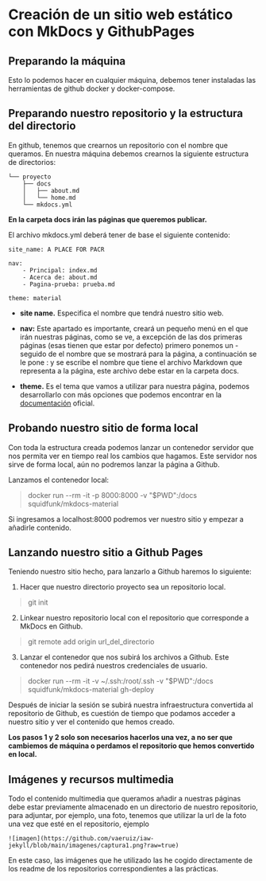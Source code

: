 # Creación de un sitio web estático con MkDocs y GithubPages

## Preparando la máquina

Esto lo podemos hacer en cualquier máquina, debemos tener instaladas las herramientas de github docker y docker-compose.

## Preparando nuestro repositorio y la estructura del directorio

En github, tenemos que crearnos un repositorio con el nombre que queramos. En nuestra máquina debemos crearnos la siguiente estructura de directorios:

```
└── proyecto
    ├── docs
    │   ├── about.md
    │   └── home.md
    └── mkdocs.yml
```

**En la carpeta docs irán las páginas que queremos publicar.**

El archivo mkdocs.yml deberá tener de base el siguiente contenido:

```
site_name: A PLACE FOR PACR

nav:
    - Principal: index.md
    - Acerca de: about.md
    - Pagina-prueba: prueba.md

theme: material
```

- **site name.** Especifica el nombre que tendrá nuestro sitio web.

- **nav:** Este apartado es importante, creará un pequeño menú en el que irán nuestras páginas, como se ve, a excepción de las dos primeras páginas (esas tienen que estar por defecto) primero ponemos un - seguido de el nombre que se mostrará para la página, a continuación se le pone : y se escribe el nombre que tiene el archivo Markdown que representa a la página, este archivo debe estar en la carpeta docs.

- **theme.** Es el tema que vamos a utilizar para nuestra página, podemos desarrollarlo con más opciones que podemos encontrar en la [documentación](https://www.mkdocs.org/#mkdocs) oficial.

## Probando nuestro sitio de forma local

Con toda la estructura creada podemos lanzar un contenedor servidor que nos permita ver en tiempo real los cambios que hagamos. Este servidor nos sirve de forma local, aún no podremos lanzar la página a Github.

Lanzamos el contenedor local:

> docker run --rm -it -p 8000:8000 -v "$PWD":/docs squidfunk/mkdocs-material

Si ingresamos a localhost:8000 podremos ver nuestro sitio y empezar a añadirle contenido.

## Lanzando nuestro sitio a Github Pages

Teniendo nuestro sitio hecho, para lanzarlo a Github haremos lo siguiente:

1. Hacer que nuestro directorio proyecto sea un repositorio local.

> git init

2. Linkear nuestro repositorio local con el repositorio que corresponde a MkDocs en Github.

> git remote add origin url_del_directorio

3. Lanzar el contenedor que nos subirá los archivos a Github. Este contenedor nos pedirá nuestros credenciales de usuario.

> docker run --rm -it -v ~/.ssh:/root/.ssh -v "$PWD":/docs squidfunk/mkdocs-material gh-deploy

Después de iniciar la sesión se subirá nuestra infraestructura convertida al repositorio de Github, es cuestión de tiempo que podamos acceder a nuestro sitio y ver el contenido que hemos creado.

**Los pasos 1 y 2 solo son necesarios hacerlos una vez, a no ser que cambiemos de máquina o perdamos el repositorio que hemos convertido en local.**

## Imágenes y recursos multimedia

Todo el contenido multimedia que queramos añadir a nuestras páginas debe estar previamente almacenado en un directorio de nuestro repositorio, para adjuntar, por ejemplo, una foto, tenemos que utilizar la url de la foto una vez que esté en el repositorio, ejemplo 

```
![imagen](https://github.com/vaeruiz/iaw-jekyll/blob/main/imagenes/captura1.png?raw=true)
```

En este caso, las imágenes que he utilizado las he cogido directamente de los readme de los repositorios correspondientes a las prácticas.

